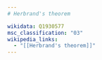 ```yaml
---
# Herbrand's theorem

wikidata: Q1930577
msc_classification: "03"
wikipedia_links:
  - "[[Herbrand's theorem]]"
---
```

